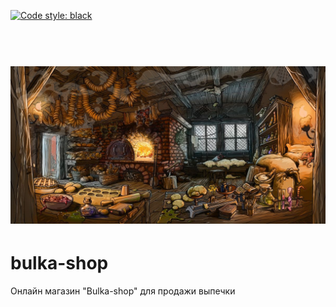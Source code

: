 [![Code style: black](https://img.shields.io/badge/code%20style-black-000000.svg)](https://github.com/psf/black)

<h1 align="center">
  <br>
  <img src="https://github.com/iPatrushevSergey/bulka-shop/blob/main/images/bulka.jpg"></a>
</h1>

# bulka-shop
Онлайн магазин "Bulka-shop" для продажи выпечки
